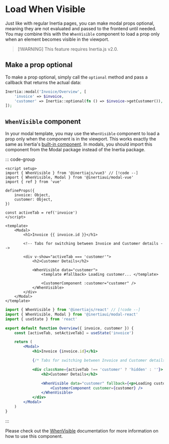 # Load When Visible

Just like with regular Inertia pages, you can make modal props optional, meaning they are not evaluated and passed to the frontend until needed. You may combine this with the `WhenVisible` component to load a prop only when an element becomes visible in the viewport.

> [!WARNING] This feature requires Inertia.js v2.0.

## Make a prop optional

To make a prop optional, simply call the `optional` method and pass a callback that returns the actual data:

```php
Inertia::modal('Invoice/Overview', [
    'invoice' => $invoice,
    'customer' => Inertia::optional(fn () => $invoice->getCustomer()),
]);
```

## `WhenVisible` component

In your modal template, you may use the `WhenVisible` component to load a prop only when the component is in the viewport. This works exactly the same as Inertia's [built-in component](https://inertiajs.com/load-when-visible). In modals, you should import this component from the Modal package instead of the Inertia package.

::: code-group

```vue [Vue]
<script setup>
import { WhenVisible } from '@inertiajs/vue3' // [!code --]
import { WhenVisible, Modal } from '@inertiaui/modal-vue'
import { ref } from 'vue'

defineProps({
    invoice: Object,
    customer: Object,
})

const activeTab = ref('invoice')
</script>

<template>
    <Modal>
        <h1>Invoice {{ invoice.id }}</h1>

        <!-- Tabs for switching between Invoice and Customer details -->

        <div v-show="activeTab === 'customer'">
            <h2>Customer Details</h2>

            <WhenVisible data="customer">
                <template #fallback> Loading customer... </template>

                <CustomerComponent :customer="customer" />
            </WhenVisible>
        </div>
    </Modal>
</template>
```

```jsx [React]
import { WhenVisible } from '@inertiajs/react' // [!code --]
import { WhenVisible, Modal } from '@inertiaui/modal-react'
import { useState } from 'react'

export default function Overview({ invoice, customer }) {
    const [activeTab, setActiveTab] = useState('invoice')

    return (
        <Modal>
            <h1>Invoice {invoice.id}</h1>

            {/* Tabs for switching between Invoice and Customer details */}

            <div className={activeTab !== 'customer' ? 'hidden' : ''}>
                <h2>Customer Details</h2>

                <WhenVisible data="customer" fallback={<p>Loading customer...</p>}>
                    <CustomerComponent customer={customer} />
                </WhenVisible>
            </div>
        </Modal>
    )
}
```

:::

Please check out the [WhenVisible](https://inertiajs.com/load-when-visible) documentation for more information on how to use this component.